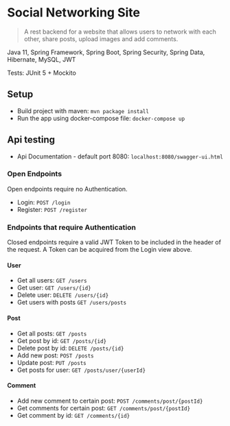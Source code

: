 # Social Networking Site
> A rest backend for a website that allows users to network with each other, 
share posts, upload images and add comments.

Java 11, Spring Framework, Spring Boot, Spring Security, Spring Data, Hibernate, MySQL, JWT

Tests: JUnit 5 + Mockito

## Setup 
* Build project with maven: `mvn package install`
* Run the app using docker-compose file: `docker-compose up`

## Api testing
* Api Documentation - default port 8080: `localhost:8080/swagger-ui.html`

### Open Endpoints
Open endpoints require no Authentication.
* Login: `POST /login`
* Register: `POST /register`

### Endpoints that require Authentication

Closed endpoints require a valid JWT Token to be included in the header of the
request. A Token can be acquired from the Login view above.

#### User
* Get all users: `GET /users`
* Get user: `GET /users/{id}`
* Delete user: `DELETE /users/{id}`
* Get users with posts `GET /users/posts`

#### Post
* Get all posts: `GET /posts`
* Get post by id: `GET /posts/{id}`
* Delete post by id: `DELETE /posts/{id}`
* Add new post: `POST /posts`
* Update post: `PUT /posts`
* Get posts for user: `GET /posts/user/{userId}`

#### Comment
* Add new comment to certain post: `POST /comments/post/{postId}`
* Get comments for certain post: `GET /comments/post/{postId}`
* Get comment by id: `GET /comments/{id}`

